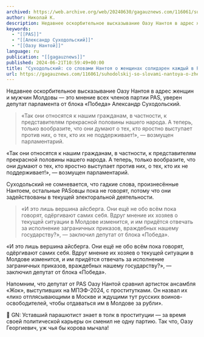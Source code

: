 ```yaml
---
archived: https://web.archive.org/web/20240630/gagauznews.com/116061/suhodolskij-so-slovami-nantoya-o-zhenshhinah-solidaren-kazhdyj-v-pas.html
author: Николай К.
description: Недавнее оскорбительное высказывание Оазу Нантоя в адрес женщин и мужчин Молдовы — это мнение всех членов партии PAS, уверен депутат парламента от блока «Победа» Александр Суходольский. «Так они относятся к нашим гражданам, в частности, к представителям прекрасной половины нашего народа. А теперь, только вообразите, что они думают о тех, кто яростно выступает против них, о тех, кто их не поддерживает!», — возмущен парламентарий. Суходольский не сомневается, что гадкие слова, произнесённые Нантоем, остальные PASовцы пока не говорят, потому что они задействованы в текущей электоральной деятельности. «И это лишь вершина айсберга. Они ещё не обо всём пока говорят, одёргивают самих себя. Вдруг […]
keywords:
  - "[[PAS]]"
  - "[[Александр Суходольский]]"
  - "[[Оазу Нантой]]"
language: ru
publication: "[[gagauznews]]"
published: 2024-06-21T10:59:49+00:00
title: "Суходольский: со словами Нантоя о женщинах солидарен каждый в PAS"
url: https://gagauznews.com/116061/suhodolskij-so-slovami-nantoya-o-zhenshhinah-solidaren-kazhdyj-v-pas.html
---
```


Недавнее оскорбительное высказывание Оазу Нантоя в адрес женщин и мужчин Молдовы — это мнение всех членов партии PAS, уверен депутат парламента от блока «Победа» Александр Суходольский.

> «Так они относятся к нашим гражданам, в частности, к представителям прекрасной половины нашего народа. А теперь, только вообразите, что они думают о тех, кто яростно выступает против них, о тех, кто их не поддерживает!», — возмущен парламентарий.

«Так они относятся к нашим гражданам, в частности, к представителям прекрасной половины нашего народа. А теперь, только вообразите, что они думают о тех, кто яростно выступает против них, о тех, кто их не поддерживает!», — возмущен парламентарий.

Суходольский не сомневается, что гадкие слова, произнесённые Нантоем, остальные PASовцы пока не говорят, потому что они задействованы в текущей электоральной деятельности.

> «И это лишь вершина айсберга. Они ещё не обо всём пока говорят, одёргивают самих себя. Вдруг мнение их хозяев о текущей ситуации в Молдове изменится, и им придётся отвечать за исполнение заграничных приказов, враждебных нашему государству?», — заключил депутат от блока «Победа».

«И это лишь вершина айсберга. Они ещё не обо всём пока говорят, одёргивают самих себя. Вдруг мнение их хозяев о текущей ситуации в Молдове изменится, и им придётся отвечать за исполнение заграничных приказов, враждебных нашему государству?», — заключил депутат от блока «Победа».

Напомним, что депутат от PAS Оазу Нантой сравнил артисток ансамбля «Жок», выступивших на МПЭФ-2024, с проститутками. Он назвал их «лихо отплясывающими в Москве и ждущими тут русских воинов-освободителей, чтобы отдаваться им в Молдове за рубли».



🔵 GN: Уставший парашютист знает в толк в проституции — за время своей политической карьеры он сменил не одну партию. Так что, Оазу Георгиевич, уж чья бы корова мычала!